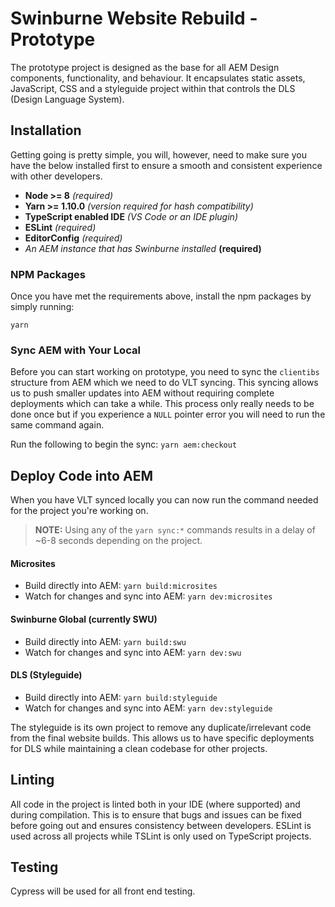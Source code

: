 # Swinburne Website Rebuild - Prototype
The prototype project is designed as the base for all AEM Design components, functionality, and behaviour. It encapsulates static assets, JavaScript, CSS and a styleguide project within that controls the DLS (Design Language System).

## Installation
Getting going is pretty simple, you will, however, need to make sure you have the below installed first to ensure a smooth and consistent experience with other developers.

- **Node >= 8** _(required)_
- **Yarn >= 1.10.0** _(version required for hash compatibility)_
- **TypeScript enabled IDE** _(VS Code or an IDE plugin)_
- **ESLint** _(required)_
- **EditorConfig** _(required)_
- _An AEM instance that has Swinburne installed_ **(required)**

### NPM Packages
Once you have met the requirements above, install the npm packages by simply running:

`yarn`

### Sync AEM with Your Local
Before you can start working on prototype, you need to sync the `clientibs` structure from AEM which we need to do VLT syncing. This syncing allows us to push smaller updates into AEM without requiring complete deployments which can take a while. This process only really needs to be done once but if you experience a `NULL` pointer error you will need to run the same command again.

Run the following to begin the sync: `yarn aem:checkout`

## Deploy Code into AEM
When you have VLT synced locally you can now run the command needed for the project you're working on.

>**NOTE:** Using any of the `yarn sync:*` commands results in a delay of ~6-8 seconds depending on the project.

#### Microsites
- Build directly into AEM: `yarn build:microsites`
- Watch for changes and sync into AEM: `yarn dev:microsites`

#### Swinburne Global (currently SWU)
- Build directly into AEM: `yarn build:swu`
- Watch for changes and sync into AEM: `yarn dev:swu`

#### DLS (Styleguide)
- Build directly into AEM: `yarn build:styleguide`
- Watch for changes and sync into AEM: `yarn dev:styleguide`

The styleguide is its own project to remove any duplicate/irrelevant code from the final website builds. This allows us to have specific deployments for DLS while maintaining a clean codebase for other projects.

## Linting
All code in the project is linted both in your IDE (where supported) and during compilation. This is to ensure that bugs and issues can be fixed before going out and ensures consistency between developers. ESLint is used across all projects while TSLint is only used on TypeScript projects.

## Testing
Cypress will be used for all front end testing.
